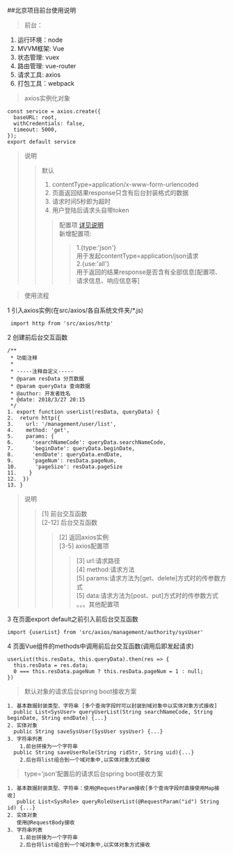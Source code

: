 ##北京项目前台使用说明
> 前台：
  1. 运行环境：node
  2. MVVM框架: Vue
  3. 状态管理: vuex
  4. 路由管理: vue-router
  5. 请求工具: axios 
  6. 打包工具：webpack
  
>axios实例化对象
```
const service = axios.create({
  baseURL: root,
  withCredentials: false,
  timeout: 5000,
});
export default service
```
>说明
>>默认    
>>1. contentType=application/x-www-form-urlencoded   
>>2. 页面返回结果response只含有后台封装格式的数据
>>3. 请求时间5秒即为超时
>>4. 用户登陆后请求头自带token
>>>配置项 [详见说明](https://www.kancloud.cn/yunye/axios/234845)   
>>>新增配置项:
>>>>1.{type:'json'}   
>>>>用于发起contentType=application/json请求   
>>>>2.{use:'all'}    
>>>>用于返回的结果response是否含有全部信息[配置项、请求信息、响应信息等]

>使用流程   

1 引入axios实例(在src/axios/各自系统文件夹/*.js)
 ```
  import http from 'src/axios/http'
  ```
2 创建前后台交互函数

```
/**
 * 功能注释
 * 
 * -----注释自定义-----
 * @param resData 分页数据
 * @param queryData 查询数据
 * @author: 开发者姓名
 * @date: 2018/3/27 20:15
 */
1. export function userList(resData, queryData) {
2.  return http({
3.    url: '/management/user/list',
4.    method: 'get',
5.    params: {
6.      'searchNameCode': queryData.searchNameCode,
7.      'beginDate': queryData.beginDate,
8.      'endDate': queryData.endDate,
9.      'pageNum': resData.pageNum,
10.      'pageSize': resData.pageSize
11.    }
12.  })
13. }
```
>说明
>>[1]    前台交互函数    
>>[2-12] 后台交互函数   
  >>>[2] 返回axios实例    
  >>>[3-5] axios配置项   
  >>>>[3] url:请求路径    
  >>>>[4] method:请求方法   
  >>>>[5] params:请求方法为[get、delete]方式时的传参数方式   
  >>>>[5] data:请求方法为[post、put]方式时的传参数方式      
  >>>>。。。其他配置项
        
    
3 在页面export default之前引入前后台交互函数
```
import {userList} from 'src/axios/management/authority/sysUser'
```
4 页面Vue组件的methods中调用前后台交互函数(调用后即发起请求)  
```	
userList(this.resData, this.queryData).then(res => {
  this.resData = res.data;
  0 === this.resData.pageNum ? this.resData.pageNum = 1 : null;
})
```
> 默认对象的请求后台spring boot接收方案

    1. 基本数据封装类型、字符串 [多个查询字段时可以封装到域对象中以实体对象方式接收] 
      public List<SysUser> queryUserList(String searchNameCode, String beginDate, String endDate) {...}
    2. 实体对象    
      public String saveSysUser(SysUser sysUser) {...}
    3. 字符串列表
        1.前台拼接为一个字符串
      public String saveUserRole(String ridStr, String uid){...}
        2.后台将list组合到一个域对象中,以实体对象方式接收
        
> type='json'配置后的请求后台spring boot接收方案    

    1. 基本数据封装类型、字符串：使用@RequestParam接收[多个查询字段时直接使用Map接收] 
       public List<SysRole> queryRoleUserList(@RequestParam("id") String id) {...}
    2. 实体对象  
       使用@RequestBody接收  
    3. 字符串列表
        1.前台拼接为一个字符串
        2.后台将list组合到一个域对象中,以实体对象方式接收
   

